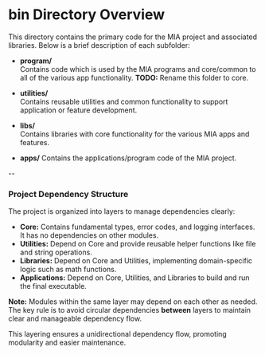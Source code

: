 # bin Directory Overview

This directory contains the primary code for the MIA project and associated libraries. Below is a brief description of each subfolder:

- **program/**  
  Contains code which is used by the MIA programs and core/common to all of the various app functionality. **TODO:** Rename this folder to core.

- **utilities/**  
  Contains reusable utilities and common functionality to support application or feature development.
  
- **libs/**  
  Contains libraries with core functionality for the various MIA apps and features.

- **apps/**
  Contains the applications/program code of the MIA project.

--

### Project Dependency Structure

The project is organized into layers to manage dependencies clearly:

- **Core:** Contains fundamental types, error codes, and logging interfaces. It has no dependencies on other modules.
- **Utilities:** Depend on Core and provide reusable helper functions like file and string operations.
- **Libraries:** Depend on Core and Utilities, implementing domain-specific logic such as math functions.
- **Applications:** Depend on Core, Utilities, and Libraries to build and run the final executable.

**Note:** Modules within the same layer may depend on each other as needed. The key rule is to avoid circular dependencies **between** layers to maintain clear and manageable dependency flow.

This layering ensures a unidirectional dependency flow, promoting modularity and easier maintenance.

